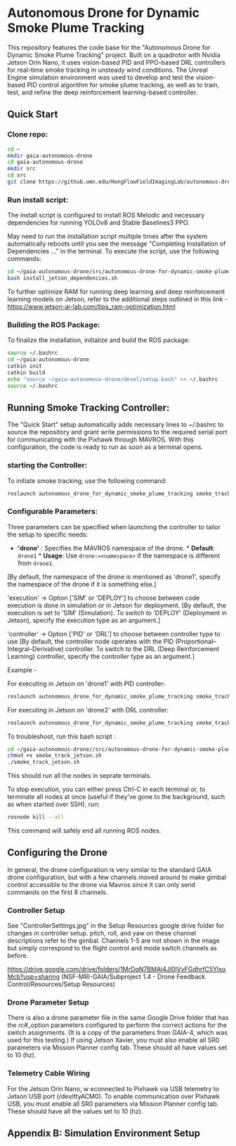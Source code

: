# Autonomous Drone for Dynamic Smoke Plume Tracking
This repository features the code base for the "Autonomous Drone for Dynamic Smoke Plume Tracking" project. Built on a quadrotor with Nvidia Jetson Orin Nano, it uses vision-based PID and PPO-based DRL controllers for real-time smoke tracking in unsteady wind conditions. The Unreal Engine simulation environment was used to develop and test the vision-based PID control algorithm for smoke plume tracking, as well as to train, test, and refine the deep reinforcement learning-based controller.


## Quick Start

### Clone repo:
```bash
cd ~
mkdir gaia-autonomous-drone
cd gaia-autonomous-drone
mkdir src
cd src
git clone https://github.umn.edu/HongFlowFieldImagingLab/autonomous-drone-for-dynamic-smoke-plume-tracking.git
```

### Run install script:

The install script is configured to install ROS Melodic and necessary dependencies for running YOLOv8 and Stable Baselines3 PPO.

May need to run the installation script multiple times after the system automatically reboots until you see the message "Completing Installation of Dependencies ..." in the terminal. To execute the script, use the following commands:
```bash
cd ~/gaia-autonomous-drone/src/autonomous-drone-for-dynamic-smoke-plume-tracking/install_scripts
bash install_jetson_dependencies.sh
```

To further optimize RAM for running deep learning and deep reinforcement learning models on Jetson, refer to the additional steps outlined in this link - https://www.jetson-ai-lab.com/tips_ram-optimization.html


### Building the ROS Package:
To finalize the installation, initialize and build the ROS package:
```bash
source ~/.bashrc
cd ~/gaia-autonomous-drone
catkin init
catkin build
echo "source ~/gaia-autonomous-drone/devel/setup.bash" >> ~/.bashrc
source ~/.bashrc
```

## Running Smoke Tracking Controller:
The "Quick Start" setup automatically adds necessary lines to ~/.bashrc to source the repository and grant write permissions to the required serial port for communicating with the Pixhawk through MAVROS. With this configuration, the code is ready to run as soon as a terminal opens. 

### starting the Controller:
To initiate smoke tracking, use the following command:
```bash
roslaunch autonomous_drone_for_dynamic_smoke_plume_tracking smoke_track_jetson.launch execution:=DEPLOY
```

### Configurable Parameters:
Three parameters can be specified when launching the controller to tailor the setup to specific needs:

* **'drone'** : Specifies the MAVROS namespace of the drone. * **Default**: `drone1` * **Usage**: Use `drone:=<namespace>` if the namespace is different from `drone1`.

[By default, the namespace of the drone is mentioned as 'drone1', specify the namespace of the drone if it is something else.]

'execution' ->  Option ['SIM' or 'DEPLOY'] to choose between code execution is done in simulation or in Jetson for deployment. [By default, the execution is set to 'SIM' (Simulation). To switch to 'DEPLOY' (Deployment in Jetson), specify the execution type as an argument.]


'controller' -> Option ['PID' or 'DRL'] to choose between controller type to use [By default, the controller node operates with the PID (Proportional–Integral–Derivative) controller. To switch to the DRL (Deep Reinforcement Learning) controller, specify the controller type as an argument.]

Example - 

For executing in Jetson on 'drone1' with PID controller:
```bash
roslaunch autonomous_drone_for_dynamic_smoke_plume_tracking smoke_track_jetson.launch drone:=drone1 execution:=DEPLOY controller:=PID
```
For executing in Jetson on 'drone2' with DRL controller:
```bash
roslaunch autonomous_drone_for_dynamic_smoke_plume_tracking smoke_track_jetson.launch drone:=drone2 execution:=DEPLOY controller:=DRL
```

To troubleshoot, run this bash script :
```bash
cd ~/gaia-autonomous-drone//src/autonomous-drone-for-dynamic-smoke-plume-tracking/launch
chmod +x smoke_track_jetson.sh
./smoke_track_jetson.sh
```
This should run all the nodes in seprate terminals.

To stop execution, you can either press Ctrl-C in each terminal or, to terminate all nodes at once (useful if they’ve gone to the background, such as when started over SSH), run:
```bash
rosnode kill --all
```
This command will safely end all running ROS nodes.


## Configuring the Drone
In general, the drone configuration is very similar to the standard GAIA drone configuration, but with a few channels moved around to make gimbal control accessible to the drone via Mavros since it can only send commands on the first 8 channels.

### Controller Setup

See "ControllerSettings.jpg" in the Setup Resources google drive folder for changes in controller setup. pitch, roll, and yaw on these channel descriptions refer to the gimbal. Channels 1-5 are not shown in the image but simply correspond to the flight control and mode switch channels as before.

https://drive.google.com/drive/folders/1MrDqN7BMAj4Jl0IVvFGdhrfC5YlxuMcb?usp=sharing (NSF-MRI-GAIA/Subproject 1.4 - Drone Feedback Control/Resources/Setup Resources)

### Drone Parameter Setup
There is also a drone parameter file in the same Google Drive folder that has the rc#_option parameters configured to perform the correct actions for the switch assignments. (It is a copy of the parameters from GAIA-4, which was used for this testing.) If using Jetson Xavier, you must also enable all SR0 parameters via Mission Planner config tab. These should all have values set to 10 (hz).

### Telemetry Cable Wiring

For the Jetson Orin Nano, w econnected to Pixhawk via USB telemetry to Jetson USB port (/dev/ttyACM0). To enable communication over Pixhawk USB, you must enable all SR0 parameters via Mission Planner config tab. These should have all the values set to 10 (hz).


## Appendix B: Simulation Environment Setup

